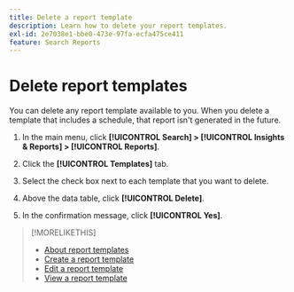 ```yaml
---
title: Delete a report template
description: Learn how to delete your report templates.
exl-id: 2e7038e1-bbe0-473e-97fa-ecfa475ce411
feature: Search Reports
---
```

# Delete report templates

You can delete any report template available to you. When you delete a template that includes a schedule, that report isn't generated in the future.

1. In the main menu, click **[!UICONTROL Search] > [!UICONTROL Insights & Reports] > [!UICONTROL Reports]**.

1. Click the **[!UICONTROL Templates]** tab.

1. Select the check box next to each template that you want to delete.

1. Above the data table, click **[!UICONTROL Delete]**.

1. In the confirmation message, click **[!UICONTROL Yes]**.

>[!MORELIKETHIS]
>
>* [About report templates](template-about.md)
>* [Create a report template](template-create.md)
>* [Edit a report template](template-edit.md)
>* [View a report template](template-view.md)
